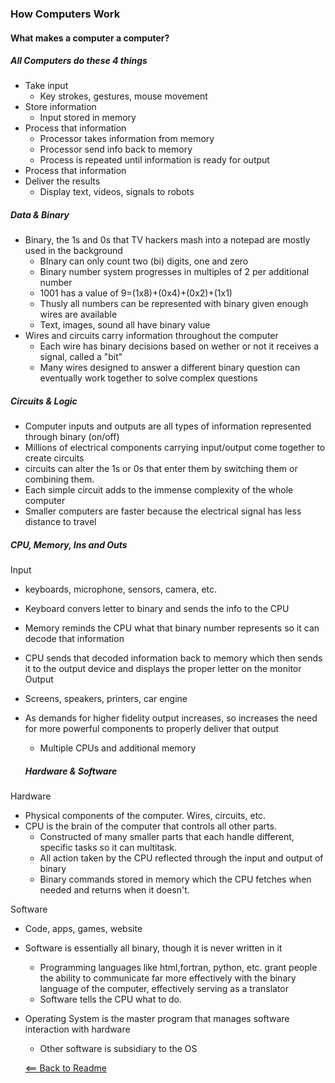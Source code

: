 ### How Computers Work
#### What makes a computer a computer?
##### All Computers do these 4 things
  - Take input
    - Key strokes, gestures, mouse movement
  - Store information
    - Input stored in memory
  - Process that information
    - Processor takes information from memory
    - Processor send info back to memory
    - Process is repeated until information is ready for output
  - Process that information
  - Deliver the results
    - Display text, videos, signals to robots

##### Data & Binary
- Binary, the 1s and 0s that TV hackers mash into a notepad are mostly used in the background
  - BInary can only count two (bi) digits, one and zero
  - Binary number system progresses in multiples of 2 per additional number
  - 1001 has a value of 9=(1x8)+(0x4)+(0x2)+(1x1)
  - Thusly all numbers can be represented with binary given enough wires are available
  - Text, images, sound all have binary value
- Wires and circuits carry information throughout the computer
  - Each wire has binary decisions based on wether or not it receives a signal, called a "bit"
  - Many wires designed to answer a different binary question can eventually work together to solve complex questions

##### Circuits & Logic
- Computer inputs and outputs are all types of information represented through binary (on/off)
- Millions of electrical components carrying input/output come together to create circuits
- circuits can alter the 1s or 0s that enter them by switching them or combining them. 
- Each simple circuit adds to the immense complexity of the whole computer
- Smaller computers are faster because the electrical signal has less distance to travel

##### CPU, Memory, Ins and Outs
Input
- keyboards, microphone, sensors, camera, etc.
- Keyboard convers letter to binary and sends the info to the CPU
- Memory reminds the CPU what that binary number represents so it can decode that information 
- CPU sends that decoded information back to memory which then sends it to the output device and displays the proper letter on the monitor
Output
- Screens, speakers, printers, car engine
- As demands for higher fidelity output increases, so increases the need for more powerful components to properly deliver that output
  - Multiple CPUs and additional memory

  ##### Hardware & Software
Hardware
- Physical components of the computer. Wires, circuits, etc.
- CPU is the brain of the computer that controls all other parts.
  - Constructed of many smaller parts that each handle different, specific tasks so it can multitask.
  - All action taken by the CPU reflected through the input and output of binary
  - Binary commands stored in memory which the CPU fetches when needed and returns when it doesn't.

Software
- Code, apps, games, website
- Software is essentially all binary, though it is never written in it
  - Programming languages like html,fortran, python, etc. grant people the ability to communicate far more effectively with the binary language of the computer, effectively serving as a translator
  - Software tells the CPU what to do. 
- Operating System is the master program that manages software interaction with hardware
  - Other software is subsidiary to the OS

  [<== Back to Readme](README.md)